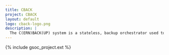 ```yaml
---
title: CBACK
project: CBACK
layout: default
logo: cback-logo.png
description: |
  The C(ERN)BACK(UP) system is a stateless, backup orchestrator used to provide scheduled, automatic backups at [CERN](http://home.cern/) CBACK is primarily utilised for backing up the [CERNBOX](https://cernbox.docs.cern.ch/) and [CEPH-FS](https://docs.ceph.com/en/latest/cephfs/) services. Primarily written in GO and Python, CBACK serves a substantial number of end users, efficently and with minimal intervention. 
---
```


{% include gsoc_project.ext %}
